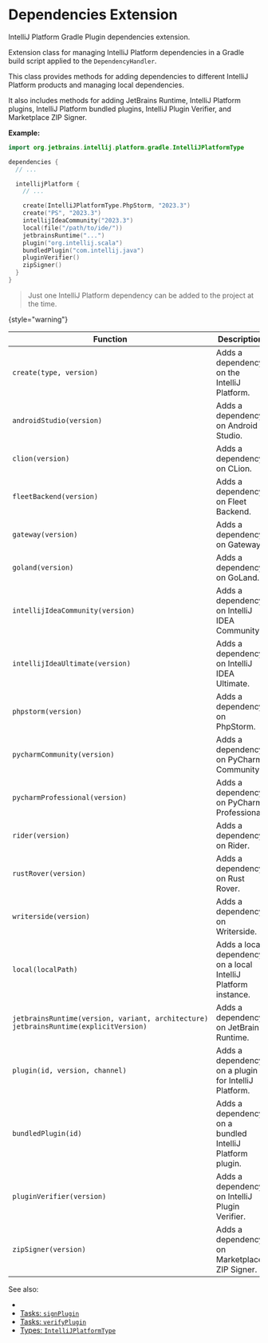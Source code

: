 <!-- Copyright 2000-2024 JetBrains s.r.o. and contributors. Use of this source code is governed by the Apache 2.0 license. -->

# Dependencies Extension

<link-summary>IntelliJ Platform Gradle Plugin dependencies extension.</link-summary>

<include from="tools_intellij_platform_gradle_plugin.md" element-id="EAP_Status"/>

Extension class for managing IntelliJ Platform dependencies in a Gradle build script applied to the `DependencyHandler`.

This class provides methods for adding dependencies to different IntelliJ Platform products and managing local dependencies.

It also includes methods for adding JetBrains Runtime, IntelliJ Platform plugins, IntelliJ Platform bundled plugins, IntelliJ Plugin Verifier, and Marketplace ZIP Signer.

**Example:**

```kotlin
import org.jetbrains.intellij.platform.gradle.IntelliJPlatformType

dependencies {
  // ...

  intellijPlatform {
    // ...

    create(IntelliJPlatformType.PhpStorm, "2023.3")
    create("PS", "2023.3")
    intellijIdeaCommunity("2023.3")
    local(file("/path/to/ide/"))
    jetbrainsRuntime("...")
    plugin("org.intellij.scala")
    bundledPlugin("com.intellij.java")
    pluginVerifier()
    zipSigner()
  }
}
```

> Just one IntelliJ Platform dependency can be added to the project at the time.
>
{style="warning"}

| Function                                                                               | Description                                                    |
|----------------------------------------------------------------------------------------|----------------------------------------------------------------|
| `create(type, version)`                                                                | Adds a dependency on the IntelliJ Platform.                    |
| `androidStudio(version)`                                                               | Adds a dependency on Android Studio.                           |
| `clion(version)`                                                                       | Adds a dependency on CLion.                                    |
| `fleetBackend(version)`                                                                | Adds a dependency on Fleet Backend.                            |
| `gateway(version)`                                                                     | Adds a dependency on Gateway.                                  |
| `goland(version)`                                                                      | Adds a dependency on GoLand.                                   |
| `intellijIdeaCommunity(version)`                                                       | Adds a dependency on IntelliJ IDEA Community.                  |
| `intellijIdeaUltimate(version)`                                                        | Adds a dependency on IntelliJ IDEA Ultimate.                   |
| `phpstorm(version)`                                                                    | Adds a dependency on PhpStorm.                                 |
| `pycharmCommunity(version)`                                                            | Adds a dependency on PyCharm Community.                        |
| `pycharmProfessional(version)`                                                         | Adds a dependency on PyCharm Professional.                     |
| `rider(version)`                                                                       | Adds a dependency on Rider.                                    |
| `rustRover(version)`                                                                   | Adds a dependency on Rust Rover.                               |
| `writerside(version)`                                                                  | Adds a dependency on Writerside.                               |
| `local(localPath)`                                                                     | Adds a local dependency on a local IntelliJ Platform instance. |
| `jetbrainsRuntime(version, variant, architecture)` `jetbrainsRuntime(explicitVersion)` | Adds a dependency on JetBrains Runtime.                        |
| `plugin(id, version, channel)`                                                         | Adds a dependency on a plugin for IntelliJ Platform.           |
| `bundledPlugin(id)`                                                                    | Adds a dependency on a bundled IntelliJ Platform plugin.       |
| `pluginVerifier(version)`                                                              | Adds a dependency on IntelliJ Plugin Verifier.                 |
| `zipSigner(version)`                                                                   | Adds a dependency on Marketplace ZIP Signer.                   |

See also:
- [](verifying_plugin_compatibility.md)
- [Tasks: `signPlugin`](tools_intellij_platform_gradle_plugin_tasks.md#signPlugin)
- [Tasks: `verifyPlugin`](tools_intellij_platform_gradle_plugin_tasks.md#verifyPlugin)
- [Types: `IntelliJPlatformType`](tools_intellij_platform_gradle_plugin_types.md#IntelliJPlatformType)


<include from="snippets.md" element-id="missingContent"/>
